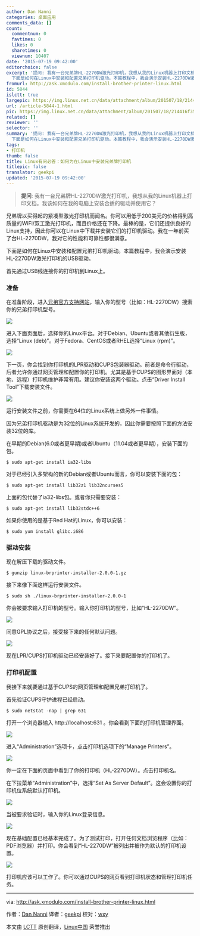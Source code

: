 ```yaml
---
author: Dan Nanni
categories: 桌面应用
comments_data: []
count:
  commentnum: 0
  favtimes: 0
  likes: 0
  sharetimes: 0
  viewnum: 10407
date: '2015-07-19 09:42:00'
editorchoice: false
excerpt: '提问: 我有一台兄弟牌HL-2270DW激光打印机，我想从我的Linux机器上打印文档。我该如何在我的电脑上安装合适的驱动并使用它？  兄弟牌以买得起的紧凑型激光打印机而闻名。你可以用低于200美元的价格得到高质量的WiFi/双工激光打印机，而且价格还在下降。最棒的是，它们还提供良好的Linux支持，因此你可以在Linux中下载并安装它们的打印机驱动。我在一年前买了台HL-2270DW，我对它的性能和可靠性都很满意。
  下面是如何在Linux中安装和配置兄弟打印机驱动。本篇教程中，我会演示安装HL-2270DW激光打印机的USB驱动。 首先通过USB线连接你的打'
fromurl: http://ask.xmodulo.com/install-brother-printer-linux.html
id: 5844
islctt: true
largepic: https://img.linux.net.cn/data/attachment/album/201507/18/214416f353d6u1pug21ldu.jpg
url: /article-5844-1.html
pic: https://img.linux.net.cn/data/attachment/album/201507/18/214416f353d6u1pug21ldu.jpg.thumb.jpg
related: []
reviewer: ''
selector: ''
summary: '提问: 我有一台兄弟牌HL-2270DW激光打印机，我想从我的Linux机器上打印文档。我该如何在我的电脑上安装合适的驱动并使用它？  兄弟牌以买得起的紧凑型激光打印机而闻名。你可以用低于200美元的价格得到高质量的WiFi/双工激光打印机，而且价格还在下降。最棒的是，它们还提供良好的Linux支持，因此你可以在Linux中下载并安装它们的打印机驱动。我在一年前买了台HL-2270DW，我对它的性能和可靠性都很满意。
  下面是如何在Linux中安装和配置兄弟打印机驱动。本篇教程中，我会演示安装HL-2270DW激光打印机的USB驱动。 首先通过USB线连接你的打'
tags:
- 打印机
thumb: false
title: Linux有问必答：如何为在Linux中安装兄弟牌打印机
titlepic: false
translator: geekpi
updated: '2015-07-19 09:42:00'
---
```



> 
> **提问**: 我有一台兄弟牌HL-2270DW激光打印机，我想从我的Linux机器上打印文档。我该如何在我的电脑上安装合适的驱动并使用它？
> 
> 
> 


兄弟牌以买得起的紧凑型激光打印机而闻名。你可以用低于200美元的价格得到高质量的WiFi/双工激光打印机，而且价格还在下降。最棒的是，它们还提供良好的Linux支持，因此你可以在Linux中下载并安装它们的打印机驱动。我在一年前买了台HL-2270DW，我对它的性能和可靠性都很满意。


下面是如何在Linux中安装和配置兄弟打印机驱动。本篇教程中，我会演示安装HL-2270DW激光打印机的USB驱动。


首先通过USB线连接你的打印机到Linux上。


### 准备


在准备阶段，进入[兄弟官方支持网站](http://support.brother.com/)，输入你的型号（比如：HL-2270DW）搜索你的兄弟打印机型号。


![](/data/attachment/album/201507/18/214416f353d6u1pug21ldu.jpg)


进入下面页面后，选择你的Linux平台。对于Debian、Ubuntu或者其他衍生版，选择“Linux (deb)”。对于Fedora、CentOS或者RHEL选择“Linux (rpm)”。


![](/data/attachment/album/201507/18/214418dacjtrtdvjlgtgtg.jpg)


下一页，你会找到你打印机的LPR驱动和CUPS包装器驱动。前者是命令行驱动，后者允许你通过网页管理和配置你的打印机。尤其是基于CUPS的图形界面对（本地、远程）打印机维护非常有用。建议你安装这两个驱动。点击“Driver Install Tool”下载安装文件。


![](/data/attachment/album/201507/18/214423le9bq5iwjes1kzag.jpg)


运行安装文件之前，你需要在64位的Linux系统上做另外一件事情。


因为兄弟打印机驱动是为32位的Linux系统开发的，因此你需要按照下面的方法安装32位的库。


在早期的Debian(6.0或者更早期)或者Ubuntu（11.04或者更早期），安装下面的包。



```
$ sudo apt-get install ia32-libs

```

对于已经引入多架构的新的Debian或者Ubuntu而言，你可以安装下面的包：



```
$ sudo apt-get install lib32z1 lib32ncurses5

```

上面的包代替了ia32-libs包。或者你只需要安装：



```
$ sudo apt-get install lib32stdc++6

```

如果你使用的是基于Red Hat的Linux，你可以安装：



```
$ sudo yum install glibc.i686 

```

### 驱动安装


现在解压下载的驱动文件。



```
$ gunzip linux-brprinter-installer-2.0.0-1.gz

```

接下来像下面这样运行安装文件。



```
$ sudo sh ./linux-brprinter-installer-2.0.0-1

```

你会被要求输入打印机的型号。输入你打印机的型号，比如“HL-2270DW”。


![](/data/attachment/album/201507/18/214428ekw9kzdm0vmdkxd9.jpg)


同意GPL协议之后，接受接下来的任何默认问题。


![](/data/attachment/album/201507/18/214436p5xd12dxkkr5rr1v.jpg)


现在LPR/CUPS打印机驱动已经安装好了。接下来要配置你的打印机了。


### 打印机配置


我接下来就要通过基于CUPS的网页管理和配置兄弟打印机了。


首先验证CUPS守护进程已经启动。



```
$ sudo netstat -nap | grep 631

```

打开一个浏览器输入 http://localhost:631 。你会看到下面的打印机管理界面。


![](/data/attachment/album/201507/18/214441kaes6af4hflh632z.jpg)


进入“Administration”选项卡，点击打印机选项下的“Manage Printers”。


![](/data/attachment/album/201507/18/214448dpvz2f8qwikzfqvq.jpg)


你一定在下面的页面中看到了你的打印机（HL-2270DW）。点击打印机名。


在下拉菜单“Administration”中，选择“Set As Server Default”。这会设置你的打印机位系统默认打印机。


![](/data/attachment/album/201507/18/214457dcpb4echer0rrpde.jpg)


当被要求验证时，输入你的Linux登录信息。


![](/data/attachment/album/201507/18/214502g7adgfqqmtgsszn0.jpg)


现在基础配置已经基本完成了。为了测试打印，打开任何文档浏览程序（比如：PDF浏览器）并打印。你会看到“HL-2270DW”被列出并被作为默认的打印机设置。


![](/data/attachment/album/201507/18/214504ux5x9rlrrluwlg9x.jpg)


打印机应该可以工作了。你可以通过CUPS的网页看到打印机状态和管理打印机任务。




---


via: <http://ask.xmodulo.com/install-brother-printer-linux.html>


作者：[Dan Nanni](http://ask.xmodulo.com/author/nanni) 译者：[geekpi](https://github.com/geekpi) 校对：[wxy](https://github.com/wxy)


本文由 [LCTT](https://github.com/LCTT/TranslateProject) 原创翻译，[Linux中国](https://linux.cn/) 荣誉推出